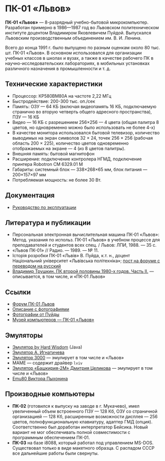 # ПК-01 «Львов»

**ПК-01 «Львов»** — 8-разрядный учебно-бытовой микрокомпьютер. Разработан примерно в 1986—1987 год во Львовском политехническом институте доцентом Владимиром Яковлевичем Пуйдой.
Выпускался Львовским производственным объединением им. В. И. Ленина.

Всего до конца 1991 г. было выпущено по разным оценкам около 80 тыс. шт. ПК-01 «Львов». В основном использовался для организации учебных классов в школах и вузах, а также в качестве рабочего ПК в научно-исследовательских лабораториях, в мобильных установках различного назначения в промышленности и т. д.

## Технические характеристики

* Процессор: КР580ВМ80А на частоте 2,22 МГц
* Быстродействие: 200-300 тыс. оп./сек
* Память: ОЗУ — 64 КБ (включая видеопамять 16 КБ, подключаемую странично во вторую четверть общего адресного пространства), ПЗУ — 16 КБ
* Видео — 16 КБ с разрешением 256×256 — 4 цвета (общая палитра 8 цветов, но одновременно можно было использовать не более 4-х)
* В качестве монитора использовался бытовой телевизор, количество выводимых на экран символов 32 × 24, точек 256 × 256 (рабочая область 200 × 225), количество цветов одновременно отображаемых на экране — 4 (из 8 цветов палитры).
* Внешняя память: бытовой магнитофон
* Расширение: подключение контролера НГМД, подключение принтера Robotron CM 6329.01 M
* Габариты: системный блок — 338×268×65 мм, блок питания — 200×157×97 мм
* Потребляемая мощность: не более 30 Вт.

## Документация
* [Руководство по эксплуатации](https://web.archive.org/web/20090214012115/http://emu80.org/dev/dev_l_t.html)

## Литература и публикации
* Персональная электронная вычислительная машина ПК-01 «Львов»: Метод. указания по использ. ПК-01 «Львов» в учебном процессе для преподавателей и студентов всех спец. / Львов: ЛПИ, 1988. — 35 с.
* «Львов ПК-01» // Радио. — 1989. — № 11.
* Історія розробки ПК-01 «Львів» В. Пуйда, к.т. н., доцент Національний університет «Львівська політехніка»; [пост на форуме с переводом на русский](https://zx-pk.ru/threads/19724-novosti.html?p=432446#post432446)
* [Владимир Трушкин. ПК второй половины 1980-х годов. Часть II.](https://computer-museum.ru/articles/personalnye-evm/906/) — описывается, в том числе, и «ПК-01 Львов»

## Ссылки
* [Форум ПК-01 Львов](http://pc01.lviv.ua/forum/)
* [Описание с фотографиями](https://web.archive.org/web/20121128012843/http://www.retro-pc.net/musei/comp/pk_lviv/index_ru.htm)
* [Фотографии от Пуйды](http://lvovpc.ho.ua/files/images1.html)
* [Музей компьютеров — ПК-01 «Львов»](https://ru.pc-history.com/pk-01-lvov.html)

## Эмуляторы
* [Эмулятор by Hard Wisdom](https://web.archive.org/web/20080430200013/http://lvovpk.org.ua/) (Java)
* [Эмулятор А. Игнатичева](https://web.archive.org/web/20180129081731/http://lvovpc.cu.cc/)
* [Эмулятор 3000](http://www.emulator3000.org/rus-e3.htm) — эмулирует в том числе и «Львов»
* MAME — содержит драйвер `lviv`
* [Эмулятор «Башкирия-2М» Дмитрия Целикова](http://bashkiria-2m.narod.ru/) — эмулирует в том числе и «Львов»
* [Emu80 Виктора Пыхонина](https://emu80.org/)

## Производные компьютеры
* **ПК-02** (готовился к выпуску на заводе в г. Мукачево), имел увеличенный объем встроенного ПЗУ — 128 Кб, ОЗУ со страничной организацией — 128 Кб, расширенные возможности дисплея — 256 цветов, полнофункциональную клавиатуру, адаптер ГМД (опция). Соответственно был доработан интерпретатор Бейсика. Новый вариант не мог обеспечивать полной совместимости с программным обеспечением ПК-01.
* **ПК-03** на базе i8088, который работал под управлением MS-DOS. Существовал только в виде макетного образца. С распадом СССР все дальнейшие работы были свернуты.
